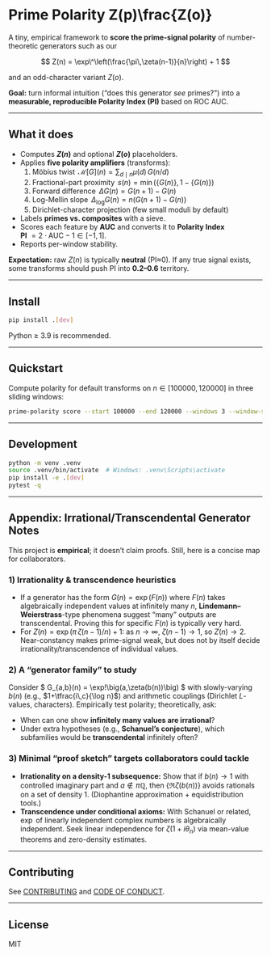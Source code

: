 # Prime Polarity Z(p)\frac{Z(o)}

A tiny, empirical framework to **score the prime-signal polarity** of number-theoretic generators such as our

$$
Z(n) = \exp\^\left(\frac{\pi\,\zeta(n-1)}{n}\right) + 1
$$

and an odd-character variant $Z(o)$.

**Goal:** turn informal intuition (“does this generator *see* primes?”) into a **measurable, reproducible Polarity Index (PI)** based on ROC AUC.

---

## What it does

- Computes **$Z(n)$** and optional **$Z(o)$** placeholders.
- Applies **five polarity amplifiers** (transforms):
  1. Möbius twist  $\,\mathcal{M}[G](n) = \sum_{d\mid n}\mu(d)\,G(n/d)$
  2. Fractional-part proximity  $\,s(n)=\min(\{G(n)\},1-\{G(n)\})$
  3. Forward difference  $\,\Delta G(n)=G(n+1)-G(n)$
  4. Log-Mellin slope  $\,\Delta_{\log}G(n)=n\big(G(n+1)-G(n)\big)$
  5. Dirichlet-character projection (few small moduli by default)
- Labels **primes vs. composites** with a sieve.
- Scores each feature by **AUC** and converts it to **Polarity Index**  
  **PI** $= 2\cdot\text{AUC}-1 \in [-1,1]$.
- Reports per-window stability.

**Expectation:** raw $Z(n)$ is typically **neutral** (PI≈0). If any true signal exists, some transforms should push PI into **0.2–0.6** territory.

---

## Install

```bash
pip install .[dev]
```

Python ≥ 3.9 is recommended.

---

## Quickstart

Compute polarity for default transforms on $n\in[100000, 120000]$ in three sliding windows:

```bash
prime-polarity score --start 100000 --end 120000 --windows 3 --window-size 5000
```

---

## Development

```bash
python -m venv .venv
source .venv/bin/activate  # Windows: .venv\Scripts\activate
pip install -e .[dev]
pytest -q
```

---

## Appendix: Irrational/Transcendental Generator Notes

This project is **empirical**; it doesn’t claim proofs. Still, here is a concise map for collaborators.

### 1) Irrationality & transcendence heuristics
- If a generator has the form $G(n)=\exp(F(n))$ where $F(n)$ takes algebraically independent values at infinitely many $n$, **Lindemann–Weierstrass**-type phenomena suggest “many” outputs are transcendental. Proving this for specific $F(n)$ is typically very hard.
- For $Z(n)=\exp(\pi\,\zeta(n-1)/n)+1$: as $n\to\infty$, $\zeta(n-1)\to 1$, so $Z(n)\to 2$. Near-constancy makes prime-signal weak, but does not by itself decide irrationality/transcendence of individual values.

### 2) A “generator family” to study
Consider $ G_{a,b}(n) = \exp\!\big(a\,\zeta(b(n))\big) $ with slowly-varying $b(n)$ (e.g., $1+\tfrac{i\,c}{\log n}$) and arithmetic couplings (Dirichlet $L$-values, characters). Empirically test polarity; theoretically, ask:
- When can one show **infinitely many values are irrational**?
- Under extra hypotheses (e.g., **Schanuel’s conjecture**), which subfamilies would be **transcendental** infinitely often?

### 3) Minimal “proof sketch” targets collaborators could tackle
- **Irrationality on a density-1 subsequence:** Show that if $b(n)\to 1$ with controlled imaginary part and $a\notin \pi\mathbb{Q}$, then $\{\Re \zeta(b(n))\}$ avoids rationals on a set of density 1. (Diophantine approximation + equidistribution tools.)
- **Transcendence under conditional axioms:** With Schanuel or related, $\exp$ of linearly independent complex numbers is algebraically independent. Seek linear independence for $\zeta(1+i\theta_n)$ via mean-value theorems and zero-density estimates.

---

## Contributing

See [CONTRIBUTING](CONTRIBUTING.md) and [CODE OF CONDUCT](CODE_OF_CONDUCT.md).

---

## License

MIT
